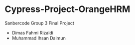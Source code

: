 # Cypress-Project-OrangeHRM

Sanbercode Group 3 Final Project

- Dimas Fahmi Rizaldi
- Muhammad Ihsan Daimun
